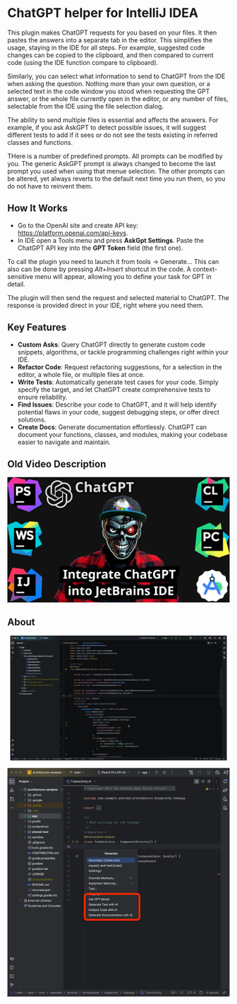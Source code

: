 <!-- This file has been modified by Mats Bengtsson.
Original file is part of the Nerdy Things AskGPT project.
-->
# ChatGPT helper for IntelliJ IDEA

This plugin makes ChatGPT requests for you based on your files. It then pastes the answers into a separate tab in the editor.
This simplifies the usage, staying in the IDE for all steps. For example, suggested code changes can be copied to the clipboard,
and then compared to current code (using the IDE function compare to clipboard).

Similarly, you can select what information to send to ChatGPT from the IDE when asking the question. Nothing more than your own question, or a selected text in
the code window you stood when requesting the GPT answer, or the whole file currently open in the editor, or any number of files,
selectable from the IDE using the file selection dialog.

The ability to send multiple files is essential and affects the answers. For example, if you ask AskGPT to detect possible issues, it will suggest
different tests to add if it sees or do not see the tests existing in referred classes and functions.

THere is a number of predefined prompts. All prompts can be modified by you. The generic AskGPT prompt is always changed to become the last prompt you used
when using that menue selection. The other prompts can be altered, yet always reverts to the default next time you run them, so you do not have to reinvent them.

## How It Works

*  Go to the OpenAI site and create API key: <a href="https://platform.openai.com/api-keys">https://platform.openai.com/api-keys</a>.
* In IDE open a Tools menu and press <b>AskGpt Settings</b>. Paste the ChatGPT API key into the <b>GPT Token</b> field (the first one).

To call the plugin you need to launch it from tools -> Generate... This can also can be done by pressing *Alt+Insert* shortcut in the code.
A context-sensitive menu will appear, allowing you to define your task for GPT in detail.

The plugin will then send the request and selected material to ChatGPT. The response is provided direct in your IDE, right where you need them.

## Key Features
* **Custom Asks**: Query ChatGPT directly to generate custom code snippets, algorithms, or tackle programming challenges right within your IDE.
* **Refactor Code**: Request refactoring suggestions, for a selection in the editor, a whole file, or multiple files at once.
* **Write Tests**: Automatically generate test cases for your code. Simply specify the target, and let ChatGPT create comprehensive tests to ensure reliability.
* **Find Issues**: Describe your code to ChatGPT, and it will help identify potential flaws in your code, suggest debugging steps, or offer direct solutions.
* **Create Docs**: Generate documentation effortlessly. ChatGPT can document your functions, classes, and modules, making your codebase easier to navigate and maintain.

## Old Video Description
[![Watch the video](/images/thumbnail.png)](https://youtu.be/4i7ql-CZRkw)

## About
![Screenshot1](/images/animation.webp)

![Screenshot3](/images/image2.png)